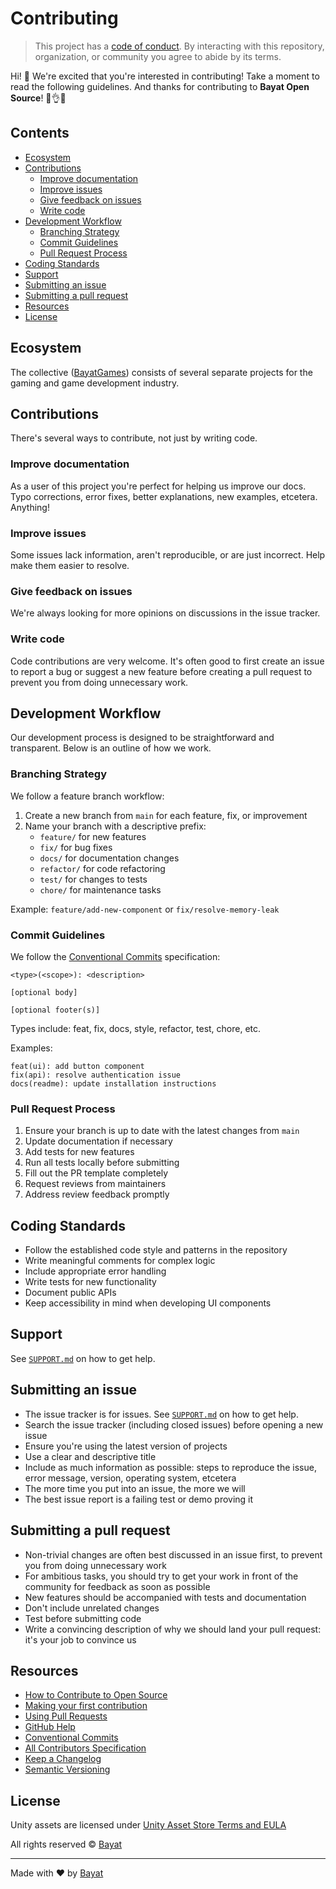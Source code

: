 # Contributing

> This project has a [code of conduct][coc].
> By interacting with this repository, organization, or community you agree to
> abide by its terms.

Hi!  👋
We're excited that you're interested in contributing!
Take a moment to read the following guidelines.
And thanks for contributing to **Bayat Open Source**!  👏👌✨

## Contents

*   [Ecosystem](#ecosystem)
*   [Contributions](#contributions)
    *   [Improve documentation](#improve-documentation)
    *   [Improve issues](#improve-issues)
    *   [Give feedback on issues](#give-feedback-on-issues)
    *   [Write code](#write-code)
*   [Development Workflow](#development-workflow)
    *   [Branching Strategy](#branching-strategy)
    *   [Commit Guidelines](#commit-guidelines)
    *   [Pull Request Process](#pull-request-process)
*   [Coding Standards](#coding-standards)
*   [Support](#support)
*   [Submitting an issue](#submitting-an-issue)
*   [Submitting a pull request](#submitting-a-pull-request)
*   [Resources](#resources)
*   [License](#license)

## Ecosystem

The collective ([BayatGames][]) consists of several separate
projects for the gaming and game development industry.

## Contributions

There's several ways to contribute, not just by writing code.

### Improve documentation

As a user of this project you're perfect for helping us improve our docs.
Typo corrections, error fixes, better explanations, new examples, etcetera.
Anything!

### Improve issues

Some issues lack information, aren't reproducible, or are just incorrect.
Help make them easier to resolve.

### Give feedback on issues

We're always looking for more opinions on discussions in the issue tracker.

### Write code

Code contributions are very welcome.
It's often good to first create an issue to report a bug or suggest a new
feature before creating a pull request to prevent you from doing unnecessary
work.

## Development Workflow

Our development process is designed to be straightforward and transparent. Below is an outline of how we work.

### Branching Strategy

We follow a feature branch workflow:

1. Create a new branch from `main` for each feature, fix, or improvement
2. Name your branch with a descriptive prefix:
   * `feature/` for new features
   * `fix/` for bug fixes
   * `docs/` for documentation changes
   * `refactor/` for code refactoring
   * `test/` for changes to tests
   * `chore/` for maintenance tasks

Example: `feature/add-new-component` or `fix/resolve-memory-leak`

### Commit Guidelines

We follow the [Conventional Commits](https://www.conventionalcommits.org/) specification:

```
<type>(<scope>): <description>

[optional body]

[optional footer(s)]
```

Types include: feat, fix, docs, style, refactor, test, chore, etc.

Examples:
```
feat(ui): add button component
fix(api): resolve authentication issue
docs(readme): update installation instructions
```

### Pull Request Process

1. Ensure your branch is up to date with the latest changes from `main`
2. Update documentation if necessary
3. Add tests for new features
4. Run all tests locally before submitting
5. Fill out the PR template completely
6. Request reviews from maintainers
7. Address review feedback promptly

## Coding Standards

- Follow the established code style and patterns in the repository
- Write meaningful comments for complex logic
- Include appropriate error handling
- Write tests for new functionality
- Document public APIs
- Keep accessibility in mind when developing UI components

## Support

See [`SUPPORT.md`][support] on how to get help.

## Submitting an issue

*   The issue tracker is for issues.
    See [`SUPPORT.md`][support] on how to get help.
*   Search the issue tracker (including closed issues) before opening a new
    issue
*   Ensure you're using the latest version of projects
*   Use a clear and descriptive title
*   Include as much information as possible: steps to reproduce the issue,
    error message, version, operating system, etcetera
*   The more time you put into an issue, the more we will
*   The best issue report is a failing test or demo proving it

## Submitting a pull request

*   Non-trivial changes are often best discussed in an issue first, to prevent
    you from doing unnecessary work
*   For ambitious tasks, you should try to get your work in front of the
    community for feedback as soon as possible
*   New features should be accompanied with tests and documentation
*   Don't include unrelated changes
*   Test before submitting code
*   Write a convincing description of why we should land your pull request:
    it's your job to convince us

## Resources

*   [How to Contribute to Open Source](https://opensource.guide/how-to-contribute/)
*   [Making your first contribution](https://medium.com/@vadimdemedes/making-your-first-contribution-de6576ddb190)
*   [Using Pull Requests](https://help.github.com/articles/about-pull-requests/)
*   [GitHub Help](https://help.github.com)
*   [Conventional Commits](https://www.conventionalcommits.org/)
*   [All Contributors Specification](https://allcontributors.org/)
*   [Keep a Changelog](https://keepachangelog.com/)
*   [Semantic Versioning](https://semver.org/)

## License

Unity assets are licensed under [Unity Asset Store Terms and EULA][license]

All rights reserved © [Bayat][author]

---

Made with ❤️ by [Bayat][author]

<!-- Definitions -->

[license]: https://unity3d.com/legal/as_terms

[author]: https://bayat.io

[coc]: CODE_OF_CONDUCT.md

[bayatgames]: https://github.com/BayatGames

[support]: SUPPORT.md
